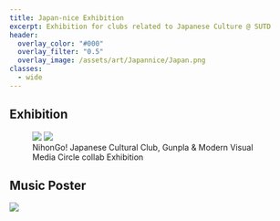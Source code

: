 ```yaml
---
title: Japan-nice Exhibition
excerpt: Exhibition for clubs related to Japanese Culture @ SUTD
header:
  overlay_color: "#000"
  overlay_filter: "0.5"
  overlay_image: /assets/art/Japannice/Japan.png
classes:
  - wide
---
```

## Exhibition
<figure class="half">
    <a href="/assets/art/Japannice/exhibition1.jpg"><img src="/assets/art/Japannice/exhibition1.jpg"></a>
    <a href="/assets/art/Japannice/exhibition2.jpg"><img src="/assets/art/Japannice/exhibition2.jpg"></a>
    <figcaption>NihonGo! Japanese Cultural Club, Gunpla & Modern Visual Media Circle collab Exhibition</figcaption>
</figure>

## Music Poster
<a href="/assets/art/Japannice/poster.jpg" ><img src="/assets/art/Japannice/poster.jpg"></a>
